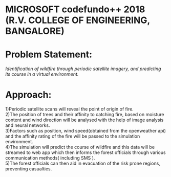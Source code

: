 # MICROSOFT codefundo++ 2018 (R.V. COLLEGE OF ENGINEERING, BANGALORE)

# Problem Statement:
*Identification of wildfire through  periodic satellite imagery, and predicting its course in a virtual environment.*
 

# Approach:
1)Periodic satellite scans will reveal the point of origin of fire.<br/>
2)The position of trees and their affinity to catching fire, based on moisture content and wind direction will be analysed with the help  of image analysis and neural networks.<br/>
3)Factors such as position, wind speed(obtained from the openweather api) and the affinity rating of the fire will be passed to the simulation environment.<br/>
4)The simulation will predict the course of wildfire and this data will be streamed to web app which then informs the forest officials through various communication methods( including SMS ).<br/>
5)The forest officials can then aid in evacuation of the risk prone regions, preventing casualties.



